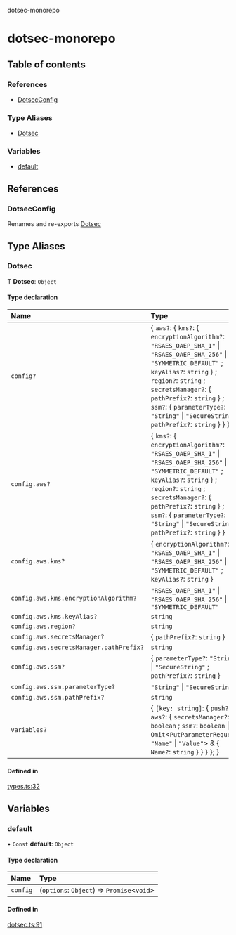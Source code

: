 dotsec-monorepo

# dotsec-monorepo

## Table of contents

### References

- [DotsecConfig](README.md#dotsecconfig)

### Type Aliases

- [Dotsec](README.md#dotsec)

### Variables

- [default](README.md#default)

## References

### DotsecConfig

Renames and re-exports [Dotsec](README.md#dotsec)

## Type Aliases

### Dotsec

Ƭ **Dotsec**: `Object`

#### Type declaration

| Name | Type |
| :------ | :------ |
| `config?` | { `aws?`: { `kms?`: { `encryptionAlgorithm?`: ``"RSAES_OAEP_SHA_1"`` \| ``"RSAES_OAEP_SHA_256"`` \| ``"SYMMETRIC_DEFAULT"`` ; `keyAlias?`: `string`  } ; `region?`: `string` ; `secretsManager?`: { `pathPrefix?`: `string`  } ; `ssm?`: { `parameterType?`: ``"String"`` \| ``"SecureString"`` ; `pathPrefix?`: `string`  }  }  } |
| `config.aws?` | { `kms?`: { `encryptionAlgorithm?`: ``"RSAES_OAEP_SHA_1"`` \| ``"RSAES_OAEP_SHA_256"`` \| ``"SYMMETRIC_DEFAULT"`` ; `keyAlias?`: `string`  } ; `region?`: `string` ; `secretsManager?`: { `pathPrefix?`: `string`  } ; `ssm?`: { `parameterType?`: ``"String"`` \| ``"SecureString"`` ; `pathPrefix?`: `string`  }  } |
| `config.aws.kms?` | { `encryptionAlgorithm?`: ``"RSAES_OAEP_SHA_1"`` \| ``"RSAES_OAEP_SHA_256"`` \| ``"SYMMETRIC_DEFAULT"`` ; `keyAlias?`: `string`  } |
| `config.aws.kms.encryptionAlgorithm?` | ``"RSAES_OAEP_SHA_1"`` \| ``"RSAES_OAEP_SHA_256"`` \| ``"SYMMETRIC_DEFAULT"`` |
| `config.aws.kms.keyAlias?` | `string` |
| `config.aws.region?` | `string` |
| `config.aws.secretsManager?` | { `pathPrefix?`: `string`  } |
| `config.aws.secretsManager.pathPrefix?` | `string` |
| `config.aws.ssm?` | { `parameterType?`: ``"String"`` \| ``"SecureString"`` ; `pathPrefix?`: `string`  } |
| `config.aws.ssm.parameterType?` | ``"String"`` \| ``"SecureString"`` |
| `config.aws.ssm.pathPrefix?` | `string` |
| `variables?` | { `[key: string]`: { `push?`: { `aws?`: { `secretsManager?`: `boolean` ; `ssm?`: `boolean` \| `Omit`<`PutParameterRequest`, ``"Name"`` \| ``"Value"``\> & { `Name?`: `string`  }  }  }  };  } |

#### Defined in

[types.ts:32](https://github.com/jpwesselink/dotsec/blob/main/packages/dotsec/src/types.ts#L32)

## Variables

### default

• `Const` **default**: `Object`

#### Type declaration

| Name | Type |
| :------ | :------ |
| `config` | (`options`: `Object`) => `Promise`<`void`\> |

#### Defined in

[dotsec.ts:91](https://github.com/jpwesselink/dotsec/blob/main/packages/dotsec/src/dotsec.ts#L91)

